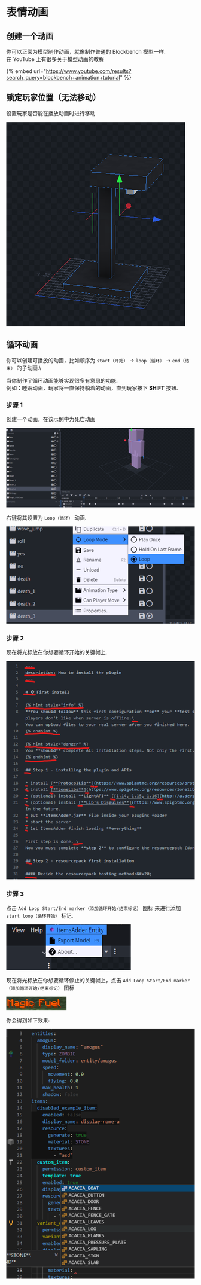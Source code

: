 # 表情动画

## 创建一个动画

你可以正常为模型制作动画，就像制作普通的 Blockbench 模型一样.\
在 YouTube 上有很多关于模型动画的教程

{% embed url="https://www.youtube.com/results?search_query=blockbench+animation+tutorial" %}

## 锁定玩家位置（无法移动）

设置玩家是否能在播放动画时进行移动

![](<../../../.gitbook/assets/image (76).png>)

## 循环动画

你可以创建可播放的动画，比如顺序为 `start（开始）` -> `loop（循环）` -> `end（结束）` 的子动画.\

当你制作了循环动画能够实现很多有意思的功能.\
例如：睡眠动画，玩家将一直保持躺着的动画，直到玩家按下 **SHIFT** 按钮.

### 步骤 1

创建一个动画，在该示例中为死亡动画

![](<../../../.gitbook/assets/image (96) (1).png>)

右键将其设置为 `Loop（循环）` 动画.

![](<../../../.gitbook/assets/image (92) (1).png>)

### 步骤 2

现在将光标放在你想要循环开始的关键帧上.

![](<../../../.gitbook/assets/image (75).png>)

### 步骤 3

点击 `Add Loop Start/End marker（添加循环开始/结束标记）` 图标 来进行添加  `start loop（循环开始）` 标记.

![](<../../../.gitbook/assets/image (60).png>)

现在将光标放在你想要循环停止的关键帧上，点击 `Add Loop Start/End marker（添加循环开始/结束标记）` 图标

![](<../../../.gitbook/assets/image (46).png>)

你会得到如下效果:

![](<../../../.gitbook/assets/image (93).png>)
